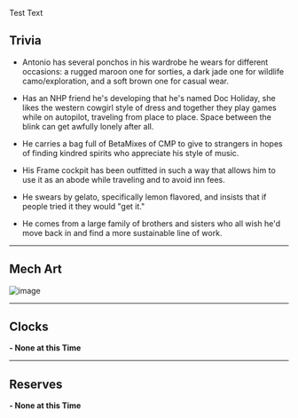 Test Text

## Trivia
- Antonio has several ponchos in his wardrobe he wears for different occasions: a rugged maroon one for sorties, a dark jade one for wildlife camo/exploration, and a soft brown one for casual wear.

- Has an NHP friend he's developing that he's named Doc Holiday, she likes the western cowgirl style of dress and together they play games while on autopilot, traveling from place to place. Space between the blink can get awfully lonely after all.

- He carries a bag full of BetaMixes of CMP to give to strangers in hopes of finding kindred spirits who appreciate his style of music.

- His Frame cockpit has been outfitted in such a way that allows him to use it as an abode while traveling and to avoid inn fees.

- He swears by gelato, specifically lemon flavored, and insists that if people tried it they would "get it."

- He comes from a large family of brothers and sisters who all wish he'd move back in and find a more sustainable line of work.

---
## Mech Art
![image](/mechs/Mayfly.png)

---
## Clocks

**- None at this Time**

---
## Reserves

**- None at this Time**

